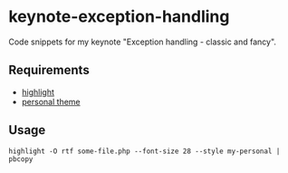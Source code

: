 # keynote-exception-handling

Code snippets for my keynote "Exception handling - classic and fancy".

## Requirements

* [highlight](http://www.andre-simon.de/doku/highlight/highlight.php)
* [personal theme](https://github.com/tommy-muehle/my-highlight-theme)

## Usage

```
highlight -O rtf some-file.php --font-size 28 --style my-personal | pbcopy
```
